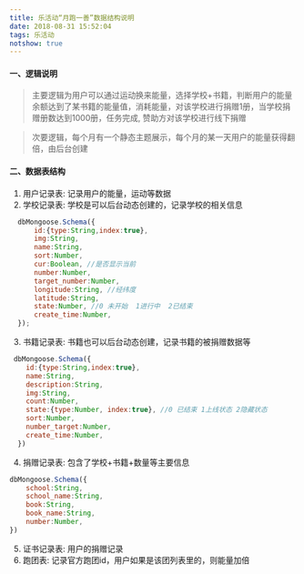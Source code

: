 ```yaml
---
title: 乐活动“月跑一善”数据结构说明
date: 2018-08-31 15:52:04
tags: 乐活动
notshow: true
---
```


#### 一、逻辑说明
>  主要逻辑为用户可以通过运动换来能量，选择学校+书籍，判断用户的能量余额达到了某书籍的能量值，消耗能量，对该学校进行捐赠1册，当学校捐赠册数达到1000册，任务完成, 赞助方对该学校进行线下捐赠

>  次要逻辑，每个月有一个静态主题展示，每个月的某一天用户的能量获得翻倍，由后台创建

#### 二、数据表结构
1. 用户记录表: 记录用户的能量，运动等数据
2. 学校记录表: 学校是可以后台动态创建的，记录学校的相关信息
``` javascript
  dbMongoose.Schema({
      id:{type:String,index:true},
      img:String,
      name:String,
      sort:Number,
      cur:Boolean, //是否显示当前
      number:Number,
      target_number:Number,
      longitude:String, //经纬度
      latitude:String,
      state:Number, //0 未开始  1进行中  2已结束
      create_time:Number,
  });
```
3. 书籍记录表: 书籍也可以后台动态创建，记录书籍的被捐赠数据等
``` javascript
 dbMongoose.Schema({
    id:{type:String,index:true},
    name:String,
    description:String,
    img:String,
    count:Number,
    state:{type:Number, index:true}, //0 已结束 1上线状态 2隐藏状态
    sort:Number,
    number_target:Number,
    create_time:Number,
  })
```
4. 捐赠记录表: 包含了学校+书籍+数量等主要信息
``` javascript
dbMongoose.Schema({
    school:String,
    school_name:String,
    book:String,
    book_name:String,
    number:Number,
})
```
5. 证书记录表: 用户的捐赠记录
6. 跑团表: 记录官方跑团id，用户如果是该团列表里的，则能量加倍



